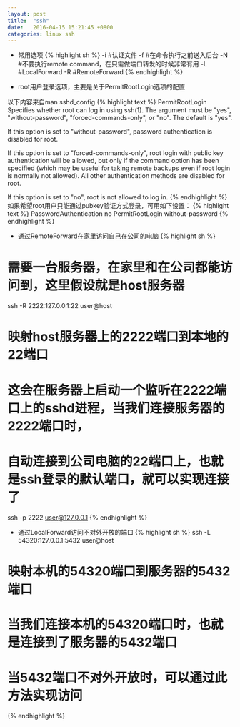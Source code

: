 ```yaml
---
layout: post
title:  "ssh"
date:   2016-04-15 15:21:45 +0800
categories: linux ssh
---
```


* 常用选项
{% highlight sh %}
-i #认证文件
-f #在命令执行之前送入后台
-N #不要执行remote command，在只需做端口转发的时候非常有用
-L #LocalForward
-R #RemoteForward
{% endhighlight %}

* root用户登录选项，主要是关于PermitRootLogin选项的配置

以下内容来自man sshd_config
{% highlight text %}
PermitRootLogin
  Specifies whether root can log in using ssh(1). The argument must be "yes",
  "without-password", "forced-commands-only", or "no". The default is "yes".

  If this option is set to "without-password", password authentication is
  disabled for root.

  If this option is set to "forced-commands-only", root login with public key
  authentication will be allowed, but only if the command option has been
  specified (which may be useful for taking remote backups even if root login
  is normally not allowed). All other authentication methods are disabled for
  root.

  If this option is set to "no", root is not allowed to log in.
{% endhighlight %}
如果希望root用户只能通过pubkey验证方式登录，可用如下设置：
{% highlight text %}
PasswordAuthentication no
PermitRootLogin without-password
{% endhighlight %}

* 通过RemoteForward在家里访问自己在公司的电脑
{% highlight sh %}
# 需要一台服务器，在家里和在公司都能访问到，这里假设就是host服务器
ssh -R 2222:127.0.0.1:22 user@host
# 映射host服务器上的2222端口到本地的22端口
# 这会在服务器上启动一个监听在2222端口上的sshd进程，当我们连接服务器的2222端口时，
# 自动连接到公司电脑的22端口上，也就是ssh登录的默认端口，就可以实现连接了
ssh -p 2222 user@127.0.0.1
{% endhighlight %}

* 通过LocalForward访问不对外开放的端口
{% highlight sh %}
ssh -L 54320:127.0.0.1:5432 user@host
# 映射本机的54320端口到服务器的5432端口
# 当我们连接本机的54320端口时，也就是连接到了服务器的5432端口
# 当5432端口不对外开放时，可以通过此方法实现访问
{% endhighlight %}
